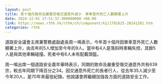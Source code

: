 ```yaml
---
layout: post
title: 首十個月致命及嚴重受傷交通意外減少　單車意外死亡人數顯著上升
date: 2024-12-01 17:51:57.000000000 +08:00
link: https://news.rthk.hk/rthk/ch/component/k2/1781625-20241201.htm
categories: rthk
---
```


道路安全議會主席兼警務處副處長周一鳴表示，今年首十個月因單車意外死亡人數顯著上升，由去年的5人增加至今年的9人。當中有4人是落斜時車輛失控，其餘5人是與其他車輛碰撞。死者中有6人未有配戴頭盔。
 
周一鳴出席一個道路安全嘉年華時表示，同期的致命及嚴重受傷交通意外共有639宗，較去年同期下降百分之34。因交通意外死亡的長者行人，從去年35人減少至今年20人，是70年來最低紀錄。他說議會將繼續加強各方面的道路安全工作。
